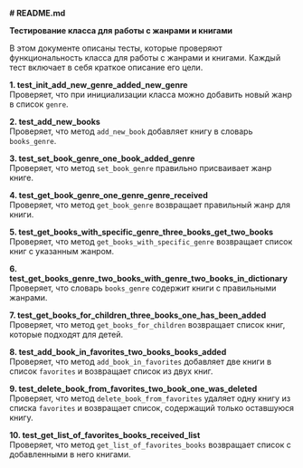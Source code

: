 **# README.md**

**Тестирование класса для работы с жанрами и книгами**

В этом документе описаны тесты, которые проверяют функциональность класса для работы с жанрами и книгами. Каждый тест включает в себя краткое описание его цели.

**1. test_init_add_new_genre_added_new_genre**  
Проверяет, что при инициализации класса можно добавить новый жанр в список `genre`.

**2. test_add_new_books**  
Проверяет, что метод `add_new_book` добавляет книгу в словарь `books_genre`.

**3. test_set_book_genre_one_book_added_genre**  
Проверяет, что метод `set_book_genre` правильно присваивает жанр книге.

**4. test_get_book_genre_one_genre_genre_received**  
Проверяет, что метод `get_book_genre` возвращает правильный жанр для книги.

**5. test_get_books_with_specific_genre_three_books_get_two_books**  
Проверяет, что метод `get_books_with_specific_genre` возвращает список книг с указанным жанром.

**6. test_get_books_genre_two_books_with_genre_two_books_in_dictionary**  
Проверяет, что словарь `books_genre` содержит книги с правильными жанрами.

**7. test_get_books_for_children_three_books_one_has_been_added**  
Проверяет, что метод `get_books_for_children` возвращает список книг, которые подходят для детей.

**8. test_add_book_in_favorites_two_books_books_added**  
Проверяет, что метод `add_book_in_favorites` добавляет две книги в список `favorites` и возвращает список из двух книг.

**9. test_delete_book_from_favorites_two_book_one_was_deleted**  
Проверяет, что метод `delete_book_from_favorites` удаляет одну книгу из списка `favorites` и возвращает список, содержащий только оставшуюся книгу.

**10. test_get_list_of_favorites_books_received_list**  
Проверяет, что метод `get_list_of_favorites_books` возвращает список с добавленными в него книгами.
